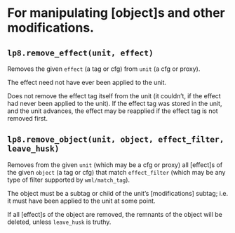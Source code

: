 
For manipulating [object]s and other modifications.
===============================================================================

`lp8.remove_effect(unit, effect)`
-------------------------------------------------------------------------------
Removes the given `effect` (a tag or cfg) from `unit` (a cfg or proxy).

The effect need not have ever been applied to the unit.

Does not remove the effect tag itself from the unit (it couldn’t, if the effect
had never been applied to the unit). If the effect tag was stored in the unit,
and the unit advances, the effect may be reapplied if the effect tag is not
removed first.


`lp8.remove_object(unit, object, effect_filter, leave_husk)`
-------------------------------------------------------------------------------
Removes from the given `unit` (which may be a cfg or proxy) all [effect]s of
the given `object` (a tag or cfg) that match `effect_filter` (which may be any
type of filter supported by `wml/match_tag`).

The object must be a subtag or child of the unit’s [modifications] subtag; i.e.
it must have been applied to the unit at some point.

If all [effect]s of the object are removed, the remnants of the object will
be deleted, unless `leave_husk` is truthy.

